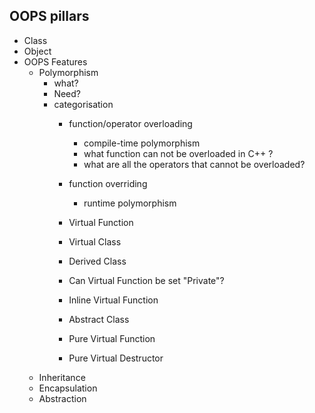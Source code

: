 ## OOPS pillars

- Class
- Object
- OOPS Features
   - Polymorphism
      - what?
      - Need?
      - categorisation
         - function/operator overloading
            - compile-time polymorphism
            - what function can not be overloaded in C++ ?
            - what are all the operators that cannot be overloaded?
         - function overriding 
           - runtime polymorphism
          
         - Virtual Function
         - Virtual Class
         - Derived Class 
         - Can Virtual Function be set "Private"?
         - Inline Virtual Function
         - Abstract Class
         - Pure Virtual Function
         - Pure Virtual Destructor
   - Inheritance
   - Encapsulation
   - Abstraction
